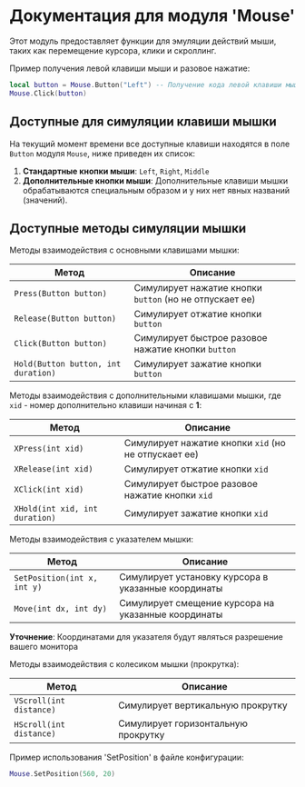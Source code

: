 # Документация для модуля 'Mouse'

Этот модуль предоставляет функции для эмуляции действий мыши, таких как перемещение курсора, клики и скроллинг.

Пример получения левой клавиши мыши и разовое нажатие:

```lua
local button = Mouse.Button("Left") -- Получение кода левой клавиши мышки
Mouse.Click(button)
```

## Доступные для симуляции клавиши мышки

На текущий момент времени все доступные клавиши находятся в поле `Button` модуля `Mouse`, ниже приведен их список:

1. **Стандартные кнопки мыши**:
   `Left`, `Right`, `Middle`
2. **Дополнительные кнопки мыши**:
   Дополнительные клавиши мышки обрабатываются специальным образом и у них нет явных названий (значений).

## Доступные методы симуляции мышки

Методы взаимодействия с основными клавишами мышки:

| Метод                               | Описание                                                 |
|-------------------------------------|----------------------------------------------------------|
| `Press(Button button)`              | Симулирует нажатие кнопки `button` (но не отпускает ее)  |
| `Release(Button button)`            | Симулирует отжатие кнопки `button`                       |
| `Click(Button button)`              | Симулирует быстрое разовое нажатие кнопки `button`       |
| `Hold(Button button, int duration)` | Симулирует зажатие кнопки `button`                       |

Методы взаимодействия с дополнительными клавишами мышки, где `xid` - номер дополнительно клавиши начиная с **1**:

| Метод                          | Описание                                               |
|--------------------------------|--------------------------------------------------------|
| `XPress(int xid)`              | Симулирует нажатие кнопки `xid` (но не отпускает ее)   |
| `XRelease(int xid)`            | Симулирует отжатие кнопки `xid`                        |
| `XClick(int xid)`              | Симулирует быстрое разовое нажатие кнопки `xid`        |
| `XHold(int xid, int duration)` | Симулирует зажатие кнопки `xid`                        |

Методы взаимодействия с указателем мышки:

| Метод                       | Описание                                            |
|-----------------------------|-----------------------------------------------------|
| `SetPosition(int x, int y)` | Симулирует установку курсора в указанные координаты |
| `Move(int dx, int dy)`      | Симулирует смещение курсора на указанные координаты |

**Уточнение**: Координатами для указателя будут являться разрешение вашего монитора

Методы взаимодействия с колесиком мышки (прокрутка):

| Метод                   | Описание                            |
|-------------------------|-------------------------------------|
| `VScroll(int distance)` | Симулирует вертикальную прокрутку   |
| `HScroll(int distance)` | Симулирует горизонтальную прокрутку |

Пример использования 'SetPosition' в файле конфигурации:

```lua
Mouse.SetPosition(560, 20)
```

